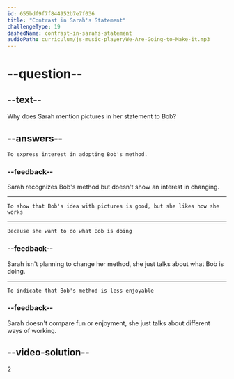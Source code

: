 ```yaml
---
id: 655bdf9f7f844952b7e7f036
title: "Contrast in Sarah's Statement"
challengeType: 19
dashedName: contrast-in-sarahs-statement
audioPath: curriculum/js-music-player/We-Are-Going-to-Make-it.mp3
---
```


<!--
AUDIO REFERENCE: 
Bob: Interesting! I'm making pictures with our data for our reports. We think it may help people understand better. I'm using some tools to help me.
Sarah: Pictures can be great to explain things. We are not using pictures, but it's surely fun to work with data like this.
-->

# --question--

## --text--

Why does Sarah mention pictures in her statement to Bob?

## --answers--

`To express interest in adopting Bob's method.`

### --feedback--

Sarah recognizes Bob's method but doesn't show an interest in changing.

---

`To show that Bob's idea with pictures is good, but she likes how she works`

---

`Because she want to do what Bob is doing`

### --feedback--

Sarah isn't planning to change her method, she just talks about what Bob is doing.

---

`To indicate that Bob's method is less enjoyable`

### --feedback--

Sarah doesn't compare fun or enjoyment, she just talks about different ways of working.

## --video-solution--

2
